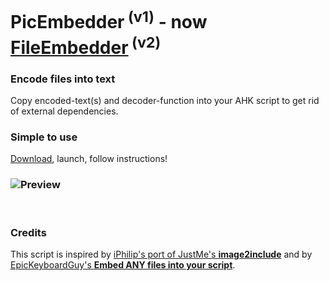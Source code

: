 # PicEmbedder<sup> (v1)</sup> - now [FileEmbedder](https://github.com/DavidBevi/PicEmbedder/blob/main/FileEmbedder_v2.ahk)<sup> (v2)</sup>

### Encode files into text
Copy encoded-text(s) and decoder-function into your AHK script to get rid of external dependencies.

### Simple to use
[Download](https://github.com/DavidBevi/PicEmbedder/blob/main/FileEmbedder_v2.ahk), launch, follow instructions!

### ![Preview](https://github.com/DavidBevi/PicEmbedder/blob/main/FileEmbedder_v2.png?raw=true)

<br/>

### Credits

This script is inspired by [iPhilip's port of JustMe's **image2include**](https://www.autohotkey.com/boards/viewtopic.php?f=83&t=119966) and by [EpicKeyboardGuy's **Embed ANY files into your script**](https://www.reddit.com/r/AutoHotkey/comments/1ina2y7/embed_any_files_into_your_script/).